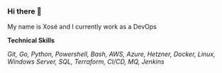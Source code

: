 ### Hi there 👋

My name is Xosé and I currently work as a DevOps

__Technical Skills__

_Git, Go, Python, Powershell, Bash, AWS, Azure, Hetzner, Docker, Linux, Windows Server, SQL, Terraform, CI/CD, MQ, Jenkins_

<!--
**keyserxose/keyserxose** is a ✨ _special_ ✨ repository because its `README.md` (this file) appears on your GitHub profile.

Here are some ideas to get you started:

- 🔭 I’m currently working on ...
- 🌱 I’m currently learning ...
- 👯 I’m looking to collaborate on ...
- 🤔 I’m looking for help with ...
- 💬 Ask me about ...
- 📫 How to reach me: ...
- 😄 Pronouns: ...
- ⚡ Fun fact: ...
-->
